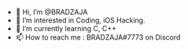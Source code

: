 - 👋 Hi, I’m @BRADZAJA
- 👀 I’m interested in Coding, iOS Hacking.
- 🌱 I’m currently learning C, C++
- 📫 How to reach me : BRADZAJA#7773 on Discord
